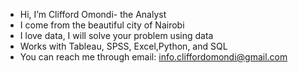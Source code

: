 -  Hi, I’m Clifford Omondi- the Analyst
-  I come from the beautiful city of Nairobi
-  I love data, I will solve your problem using data
-  Works with Tableau, SPSS, Excel,Python, and SQL
-  You can reach me through email: info.cliffordomondi@gmail.com 


<!---
Clifford254KE/Clifford254KE is a ✨ special ✨ repository because its `README.md` (this file) appears on your GitHub profile.
You can click the Preview link to take a look at your changes.
--->
